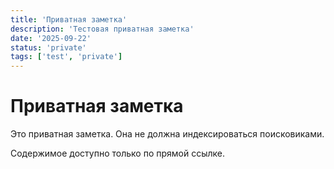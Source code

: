 ```yaml
---
title: 'Приватная заметка'
description: 'Тестовая приватная заметка'
date: '2025-09-22'
status: 'private'
tags: ['test', 'private']
---
```


# Приватная заметка

Это приватная заметка. Она не должна индексироваться поисковиками.

Содержимое доступно только по прямой ссылке.